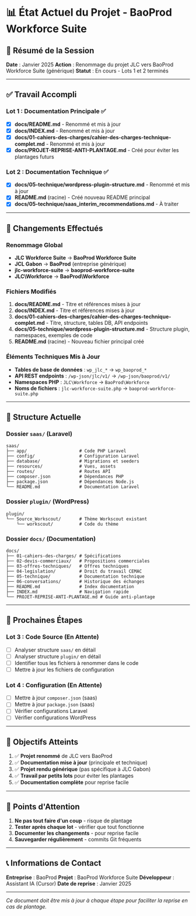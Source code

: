 # 📊 État Actuel du Projet - BaoProd Workforce Suite

## 🎯 Résumé de la Session

**Date** : Janvier 2025
**Action** : Renommage du projet JLC vers BaoProd Workforce Suite (générique)
**Statut** : En cours - Lots 1 et 2 terminés

---

## ✅ Travail Accompli

### Lot 1 : Documentation Principale ✅
- [x] **docs/README.md** - Renommé et mis à jour
- [x] **docs/INDEX.md** - Renommé et mis à jour  
- [x] **docs/01-cahiers-des-charges/cahier-des-charges-technique-complet.md** - Renommé et mis à jour
- [x] **docs/PROJET-REPRISE-ANTI-PLANTAGE.md** - Créé pour éviter les plantages futurs

### Lot 2 : Documentation Technique ✅
- [x] **docs/05-technique/wordpress-plugin-structure.md** - Renommé et mis à jour
- [x] **README.md** (racine) - Créé nouveau README principal
- [x] **docs/05-technique/saas_interim_recommendations.md** - À traiter

---

## 🔄 Changements Effectués

### Renommage Global
- **JLC Workforce Suite** → **BaoProd Workforce Suite**
- **JCL Gabon** → **BaoProd** (entreprise générique)
- **jlc-workforce-suite** → **baoprod-workforce-suite**
- **JLC\Workforce** → **BaoProd\Workforce**

### Fichiers Modifiés
1. **docs/README.md** - Titre et références mises à jour
2. **docs/INDEX.md** - Titre et références mises à jour
3. **docs/01-cahiers-des-charges/cahier-des-charges-technique-complet.md** - Titre, structure, tables DB, API endpoints
4. **docs/05-technique/wordpress-plugin-structure.md** - Structure plugin, namespaces, exemples de code
5. **README.md** (racine) - Nouveau fichier principal créé

### Éléments Techniques Mis à Jour
- **Tables de base de données** : `wp_jlc_*` → `wp_baoprod_*`
- **API REST endpoints** : `/wp-json/jlc/v1/` → `/wp-json/baoprod/v1/`
- **Namespaces PHP** : `JLC\Workforce` → `BaoProd\Workforce`
- **Noms de fichiers** : `jlc-workforce-suite.php` → `baoprod-workforce-suite.php`

---

## 📁 Structure Actuelle

### Dossier `saas/` (Laravel)
```
saas/
├── app/                    # Code PHP Laravel
├── config/                 # Configuration Laravel
├── database/               # Migrations et seeders
├── resources/              # Vues, assets
├── routes/                 # Routes API
├── composer.json           # Dépendances PHP
├── package.json            # Dépendances Node.js
└── README.md               # Documentation Laravel
```

### Dossier `plugin/` (WordPress)
```
plugin/
└── Source_Workscout/       # Thème Workscout existant
    └── workscout/          # Code du thème
```

### Dossier `docs/` (Documentation)
```
docs/
├── 01-cahiers-des-charges/ # Spécifications
├── 02-devis-commerciaux/   # Propositions commerciales
├── 03-offres-techniques/   # Offres techniques
├── 04-legislation/         # Droit du travail CEMAC
├── 05-technique/           # Documentation technique
├── 06-conversations/       # Historique des échanges
├── README.md               # Index documentation
├── INDEX.md                # Navigation rapide
└── PROJET-REPRISE-ANTI-PLANTAGE.md # Guide anti-plantage
```

---

## 🚧 Prochaines Étapes

### Lot 3 : Code Source (En Attente)
- [ ] Analyser structure `saas/` en détail
- [ ] Analyser structure `plugin/` en détail
- [ ] Identifier tous les fichiers à renommer dans le code
- [ ] Mettre à jour les fichiers de configuration

### Lot 4 : Configuration (En Attente)
- [ ] Mettre à jour `composer.json` (saas)
- [ ] Mettre à jour `package.json` (saas)
- [ ] Vérifier configurations Laravel
- [ ] Vérifier configurations WordPress

---

## 🎯 Objectifs Atteints

1. ✅ **Projet renommé** de JLC vers BaoProd
2. ✅ **Documentation mise à jour** (principale et technique)
3. ✅ **Projet rendu générique** (pas spécifique à JLC Gabon)
4. ✅ **Travail par petits lots** pour éviter les plantages
5. ✅ **Documentation complète** pour reprise facile

---

## 🚨 Points d'Attention

1. **Ne pas tout faire d'un coup** - risque de plantage
2. **Tester après chaque lot** - vérifier que tout fonctionne
3. **Documenter les changements** - pour reprise facile
4. **Sauvegarder régulièrement** - commits Git fréquents

---

## 📞 Informations de Contact

**Entreprise** : BaoProd
**Projet** : BaoProd Workforce Suite
**Développeur** : Assistant IA (Cursor)
**Date de reprise** : Janvier 2025

---

*Ce document doit être mis à jour à chaque étape pour faciliter la reprise en cas de plantage.*